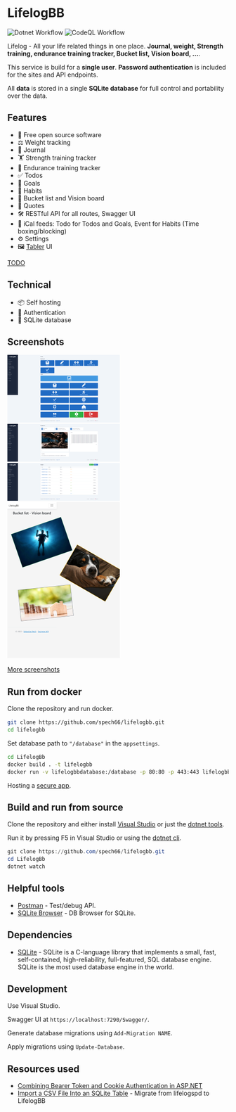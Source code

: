 ﻿# LifelogBB

![Dotnet Workflow](https://github.com/spech66/lifelogbb/actions/workflows/dotnet.yml/badge.svg)
![CodeQL Workflow](https://github.com/spech66/lifelogbb/actions/workflows/codeql.yml/badge.svg)

Lifelog - All your life related things in one place. **Journal, weight, Strength training, endurance training tracker, Bucket list, Vision board, ...**.

This service is build for a **single user**. **Password authentication** is included for the sites and API endpoints.

All **data** is stored in a single **SQLite database** for full control and portability over the data.

## Features

* 🦄 Free open source software
* ⚖️ Weight tracking
* 📔 Journal
* 🏋️ Strength training tracker
* 🏃 Endurance training tracker
* ✅ Todos
* 🎯 Goals
* 🚀 Habits
* 🌄 Bucket list and Vision board
* 📜 Quotes
* 🛠️ RESTful API for all routes, Swagger UI
* 📅 iCal feeds: Todo for Todos and Goals, Event for Habits (Time boxing/blocking)
* ⚙️ Settings
* 🖼 [Tabler](https://tabler.io/) UI

[TODO](https://github.com/spech66/lifelogbb/blob/main/TODO.md)

## Technical

* 📦 Self hosting
* 🔐 Authentication
* 📂 SQLite database

## Screenshots

[![Start](https://raw.githubusercontent.com/spech66/lifelogbb/main/_screenshots/s_001_start.png "Start")](https://raw.githubusercontent.com/spech66/lifelogbb/main/_screenshots/001_start.png)
[![Dashboard](https://raw.githubusercontent.com/spech66/lifelogbb/main/_screenshots/s_002_dashboard.png "Dashboard")](https://raw.githubusercontent.com/spech66/lifelogbb/main/_screenshots/002_dashboard.png)
[![Weight](https://raw.githubusercontent.com/spech66/lifelogbb/main/_screenshots/s_002_weight_01.png "Weight")](https://raw.githubusercontent.com/spech66/lifelogbb/main/_screenshots/002_weight_01.png)
[![Bucket List Vision Board](https://raw.githubusercontent.com/spech66/lifelogbb/main/_screenshots/s_006_bucketlist_02.png "Bucket List Vision Board")](https://raw.githubusercontent.com/spech66/lifelogbb/main/_screenshots/006_bucketlist_02.png)

[More screenshots](https://github.com/spech66/lifelogbb/tree/main/_screenshots)

## Run from docker

Clone the repository and run docker.

```sh
git clone https://github.com/spech66/lifelogbb.git
cd lifelogbb
```

Set database path to `"/database"` in the `appsettings`.

```sh
cd LifelogBb
docker build . -t lifelogbb
docker run -v lifelogbbdatabase:/database -p 80:80 -p 443:443 lifelogbb
```

Hosting a [secure app](https://learn.microsoft.com/en-us/aspnet/core/security/docker-https?view=aspnetcore-6.0).

## Build and run from source

Clone the repository and either install [Visual Studio](https://visualstudio.microsoft.com/) or just the [dotnet tools](https://dotnet.microsoft.com/en-us/learn/aspnet/hello-world-tutorial/install).

Run it by pressing F5 in Visual Studio or using the [dotnet cli](https://dotnet.microsoft.com/en-us/learn/aspnet/hello-world-tutorial/run).

```powershell
git clone https://github.com/spech66/lifelogbb.git
cd LifelogBb
dotnet watch
```

## Helpful tools

* [Postman](https://www.postman.com/) - Test/debug API.
* [SQLite Browser](https://sqlitebrowser.org/) - DB Browser for SQLite.

## Dependencies

* [SQLite](https://www.sqlite.org/index.html) - SQLite is a C-language library that implements a small, fast, self-contained, high-reliability, full-featured, SQL database engine. SQLite is the most used database engine in the world.

## Development

Use Visual Studio.

Swagger UI at `https://localhost:7290/Swagger/`.

Generate database migrations using `Add-Migration NAME`.

Apply migrations using `Update-Database`.

## Resources used

* [Combining Bearer Token and Cookie Authentication in ASP.NET](https://weblog.west-wind.com/posts/2022/Mar/29/Combining-Bearer-Token-and-Cookie-Auth-in-ASPNET)
* [Import a CSV File Into an SQLite Table](https://www.sqlitetutorial.net/sqlite-import-csv/) - Migrate from lifelogspd to LifelogBB
